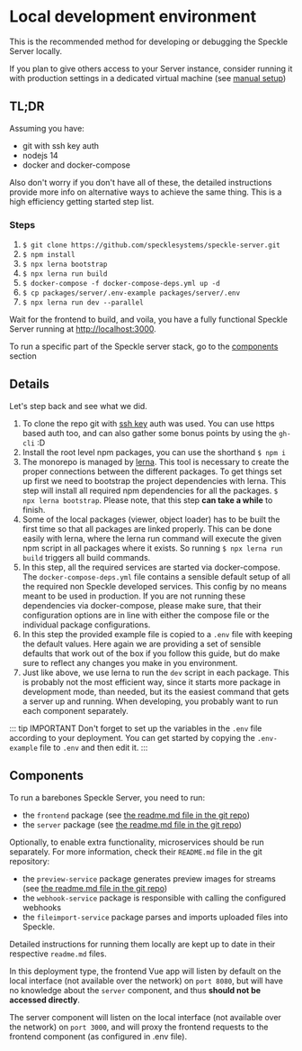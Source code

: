 # Local development environment

This is the recommended method for developing or debugging the Speckle Server locally.

If you plan to give others access to your Server instance, consider running it with production settings in a dedicated virtual machine (see [manual setup](server-manualsetup))

## TL;DR

Assuming you have:
* git with ssh key auth
* nodejs 14
* docker and docker-compose

Also don't worry if you don't have all of these, the detailed instructions provide more info on alternative ways to achieve the same thing.
This is a high efficiency getting started step list.

### Steps

1. `$ git clone https://github.com/specklesystems/speckle-server.git`
2. `$ npm install`
3. `$ npx lerna bootstrap`
4. `$ npx lerna run build`
5. `$ docker-compose -f docker-compose-deps.yml up -d`
6. `$ cp packages/server/.env-example packages/server/.env`
7. `$ npx lerna run dev --parallel`

Wait for the frontend to build, and voila, you have a fully functional Speckle Server running at [http://localhost:3000](http://localhost:3000).

To run a specific part of the Speckle server stack, go to the [components](#components) section

## Details

Let's step back and see what we did.

1. To clone the repo git with [ssh key](https://docs.github.com/en/authentication/connecting-to-github-with-ssh/generating-a-new-ssh-key-and-adding-it-to-the-ssh-agent) auth was used.
You can use https based auth too, and can also gather some bonus points by using the `gh-cli` :D
1. Install the root level npm packages, you can use the shorthand `$ npm i`
1. The monorepo is managed by [lerna](https://lerna.js.org/).
This tool is necessary to create the proper connections between the different packages.
To get things set up first we need to bootstrap the project dependencies with lerna. This step will install all required npm dependencies for all the packages.
`$ npx lerna bootstrap`. Please note, that this step **can take a while** to finish.
1. Some of the local packages (viewer, object loader) has to be built the first time so that all packages are linked properly. 
This can be done easily with lerna, where the lerna run command will execute the given npm script in all packages where it exists.
So running `$ npx lerna run build` triggers all build commands.
1. In this step, all the required services are started via docker-compose.
The `docker-compose-deps.yml` file contains a sensible default setup of all the required non Speckle developed services.
This config by no means meant to be used in production.
If you are not running these dependencies via docker-compose, please make sure, that their configuration options are in line with either the compose file or the individual package configurations.
1. In this step the provided example file is copied to a `.env` file with keeping the default values.
Here again we are providing a set of sensible defaults that work out of the box if you follow this guide, but do make sure to reflect any changes you make in you environment.
1. Just like above, we use lerna to run the `dev` script in each package. This is probably not the most efficient way, since it starts more package in development mode, than needed, but its the easiest command that gets a server up and running. When developing, you probably want to run each component separately.

::: tip IMPORTANT
Don't forget to set up the variables in the `.env` file according to your deployment. You can get started by copying the `.env-example` file to `.env` and then edit it.
:::

## Components

To run a barebones Speckle Server, you need to run:
- the `frontend` package (see [the readme.md file in the git repo](https://github.com/specklesystems/speckle-server/tree/main/packages/frontend))
- the `server` package (see [the readme.md file in the git repo](https://github.com/specklesystems/speckle-server/tree/main/packages/server))

Optionally, to enable extra functionality, microservices should be run separately. For more information, check their `README.md` file in the git repository:
- the `preview-service` package generates preview images for streams (see [the readme.md file in the git repo](https://github.com/specklesystems/speckle-server/tree/main/packages/preview-service))
- the `webhook-service` package is responsible with calling the configured webhooks
- the `fileimport-service` package parses and imports uploaded files into Speckle.

Detailed instructions for running them locally are kept up to date in their respective `readme.md` files.

In this deployment type, the frontend Vue app will listen by default on the local interface (not available over the network) on `port 8080`, but will have no knowledge about the `server` component, and thus **should not be accessed directly**.

The server component will listen on the local interface (not available over the network) on `port 3000`, and will proxy the frontend requests to the frontend component (as configured in .env file).









